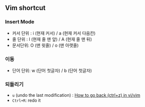 ## Vim shortcut

### Insert Mode
- 커서 단위 : i (현재 커서) / a (현재 커서 다음칸)
- 줄 단위 : I (현재 줄 맨 앞) / A (현재 줄 맨 뒤)
- 문서단위: O (맨 윗줄) / o (맨 아랫줄)  

### 이동
- 단어 단위: w (단어 첫글자) / b (단어 첫글자)

### 되돌리기 
- `u` (undo the last modification) : [How to go back (ctrl+z) in vi/vim](https://stackoverflow.com/questions/12436154/how-to-go-back-ctrlz-in-vi-vim)
- `Ctrl+R`: redo it